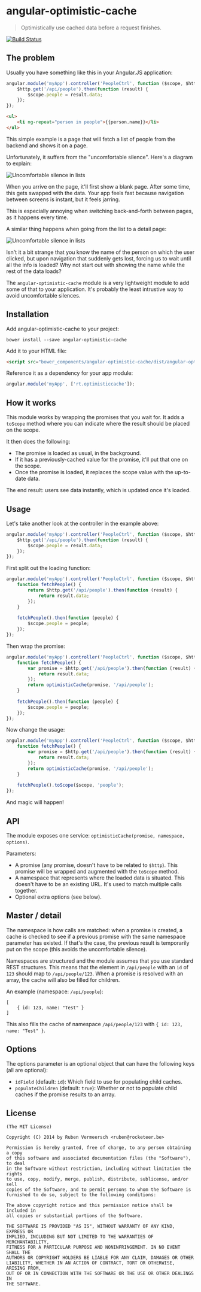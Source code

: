 # angular-optimistic-cache

> Optimistically use cached data before a request finishes.

[![Build Status](https://travis-ci.org/rubenv/angular-optimistic-cache.png?branch=master)](https://travis-ci.org/rubenv/angular-optimistic-cache)

## The problem
Usually you have something like this in your Angular.JS application:

```js
angular.module('myApp').controller('PeopleCtrl', function ($scope, $http) {
    $http.get('/api/people').then(function (result) {
        $scope.people = result.data;
    });
});
```

```html
<ul>
    <li ng-repeat="person in people">{{person.name}}</li>
</ul>
```

This simple example is a page that will fetch a list of people from the backend and shows it on a page.

Unfortunately, it suffers from the "uncomfortable silence". Here's a diagram to explain:

![Uncomfortable silence in lists](diagrams/page-load.png)

When you arrive on the page, it'll first show a blank page. After some time, this gets swapped with the data. Your app feels fast because navigation between screens is instant, but it feels jarring.

This is especially annoying when switching back-and-forth between pages, as it happens every time.

A similar thing happens when going from the list to a detail page:

![Uncomfortable silence in lists](diagrams/master-detail.png)

Isn't it a bit strange that you know the name of the person on which the user clicked, but upon navigation that suddenly gets lost, forcing us to wait until all the info is loaded? Why not start out with showing the name while the rest of the data loads?

The `angular-optimistic-cache` module is a very lightweight module to add some of that to your application. It's probably the least intrustive way to avoid uncomfortable silences.

## Installation
Add angular-optimistic-cache to your project:

```
bower install --save angular-optimistic-cache
```

Add it to your HTML file:

```html
<script src="bower_components/angular-optimistic-cache/dist/angular-optimistic-cache.min.js"></script>
```

Reference it as a dependency for your app module:

```js
angular.module('myApp', ['rt.optimisticcache']);
```

## How it works

This module works by wrapping the promises that you wait for. It adds a `toScope` method where you can indicate where the result should be placed on the scope.

It then does the following:

* The promise is loaded as usual, in the background.
* If it has a previously-cached value for the promise, it'll put that one on the scope.
* Once the promise is loaded, it replaces the scope value with the up-to-date data.

The end result: users see data instantly, which is updated once it's loaded.

## Usage

Let's take another look at the controller in the example above:

```js
angular.module('myApp').controller('PeopleCtrl', function ($scope, $http) {
    $http.get('/api/people').then(function (result) {
        $scope.people = result.data;
    });
});
```

First split out the loading function:

```js
angular.module('myApp').controller('PeopleCtrl', function ($scope, $http) {
    function fetchPeople() {
        return $http.get('/api/people').then(function (result) {
            return result.data;
        });
    }
    
    fetchPeople().then(function (people) {
        $scope.people = people;
    });
});
```

Then wrap the promise:

```js
angular.module('myApp').controller('PeopleCtrl', function ($scope, $http, optimisticCache) {
    function fetchPeople() {
        var promise = $http.get('/api/people').then(function (result) {
            return result.data;
        });
        return optimisticCache(promise, '/api/people');
    }
    
    fetchPeople().then(function (people) {
        $scope.people = people;
    });
});
```

Now change the usage:

```js
angular.module('myApp').controller('PeopleCtrl', function ($scope, $http, optimisticCache) {
    function fetchPeople() {
        var promise = $http.get('/api/people').then(function (result) {
            return result.data;
        });
        return optimisticCache(promise, '/api/people');
    }
    
    fetchPeople().toScope($scope, 'people');
});
```

And magic will happen!

## API

The module exposes one service: `optimisticCache(promise, namespace, options)`.

Parameters:

* A promise (any promise, doesn't have to be related to `$http`). This promise will be wrapped and augmented with the `toScope` method.
* A namespace that represents where the loaded data is situated. This doesn't have to be an existing URL. It's used to match multiple calls together.
* Optional extra options (see below).

## Master / detail

The namespace is how calls are matched: when a promise is created, a cache is checked to see if a previous promise with the same namespace parameter has existed. If that's the case, the previous result is temporarily put on the scope (this avoids the uncomfortable silence).

Namespaces are structured and the module assumes that you use standard REST structures. This means that the element in `/api/people` with an `id` of `123` should map to `/api/people/123`. When a promise is resolved with an array, the cache will also be filled for children.

An example (namespace: `/api/people`):

```
[
    { id: 123, name: "Test" }
]
```

This also fills the cache of namespace `/api/people/123` with `{ id: 123, name: "Test" }`.

## Options

The options parameter is an optional object that can have the following keys (all are optional):

* `idField` (default: `id`): Which field to use for populating child caches.
* `populateChildren` (default: `true`): Whether or not to populate child caches if the promise results to an array.

## License 

    (The MIT License)

    Copyright (C) 2014 by Ruben Vermeersch <ruben@rocketeer.be>

    Permission is hereby granted, free of charge, to any person obtaining a copy
    of this software and associated documentation files (the "Software"), to deal
    in the Software without restriction, including without limitation the rights
    to use, copy, modify, merge, publish, distribute, sublicense, and/or sell
    copies of the Software, and to permit persons to whom the Software is
    furnished to do so, subject to the following conditions:

    The above copyright notice and this permission notice shall be included in
    all copies or substantial portions of the Software.

    THE SOFTWARE IS PROVIDED "AS IS", WITHOUT WARRANTY OF ANY KIND, EXPRESS OR
    IMPLIED, INCLUDING BUT NOT LIMITED TO THE WARRANTIES OF MERCHANTABILITY,
    FITNESS FOR A PARTICULAR PURPOSE AND NONINFRINGEMENT. IN NO EVENT SHALL THE
    AUTHORS OR COPYRIGHT HOLDERS BE LIABLE FOR ANY CLAIM, DAMAGES OR OTHER
    LIABILITY, WHETHER IN AN ACTION OF CONTRACT, TORT OR OTHERWISE, ARISING FROM,
    OUT OF OR IN CONNECTION WITH THE SOFTWARE OR THE USE OR OTHER DEALINGS IN
    THE SOFTWARE.
